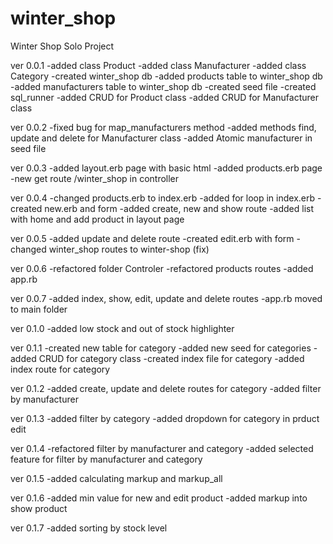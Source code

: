 # winter_shop
Winter Shop Solo Project

ver 0.0.1
-added class Product
-added class Manufacturer
-added class Category
-created winter_shop db
-added products table to winter_shop db
-added manufacturers table to winter_shop db
-created seed file
-created sql_runner
-added CRUD for Product class
-added CRUD for Manufacturer class

ver 0.0.2
-fixed bug for map_manufacturers method
-added methods find, update and delete for Manufacturer class
-added Atomic manufacturer in seed file

ver 0.0.3
-added layout.erb page with basic html
-added products.erb page
-new get route /winter_shop in controller

ver 0.0.4
-changed products.erb to index.erb
-added for loop in index.erb
-created new.erb and form
-added create, new and show route
-added list with home and add product in layout page

ver 0.0.5
-added update and delete route
-created edit.erb with form
-changed winter_shop routes to winter-shop (fix)

ver 0.0.6
-refactored folder Controler
-refactored products routes
-added app.rb

ver 0.0.7
-added index, show, edit, update and delete routes
-app.rb moved to main folder

ver 0.1.0
-added low stock and out of stock highlighter

ver 0.1.1
-created new table for category
-added new seed for categories
-added CRUD for category class
-created index file for category
-added index route for category

ver 0.1.2
-added create, update and delete routes for category
-added filter by manufacturer

ver 0.1.3
-added filter by category
-added dropdown for category in prduct edit

ver 0.1.4
-refactored filter by manufacturer and category
-added selected feature for filter by manufacturer and category

ver 0.1.5
-added calculating markup and markup_all

ver 0.1.6
-added min value for new and edit product
-added markup into show product

ver 0.1.7
-added sorting by stock level
